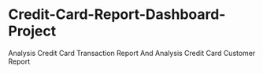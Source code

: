 # Credit-Card-Report-Dashboard-Project
Analysis Credit Card Transaction Report And Analysis Credit Card Customer Report
